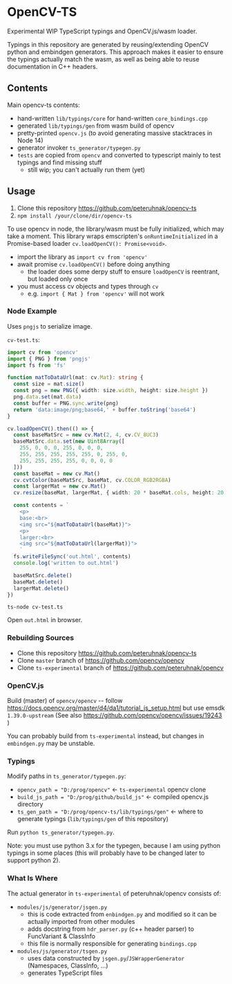 # OpenCV-TS

Experimental WIP TypeScript typings and OpenCV.js/wasm loader.

Typings in this repository are generated by reusing/extending OpenCV python and embindgen generators.
This approach makes it easier to ensure the typings actually match the wasm, as well as being able to reuse documentation in C++ headers.

## Contents

Main opencv-ts contents:

* hand-written `lib/typings/core` for hand-written `core_bindings.cpp`
* generated `lib/typings/gen` from wasm build of opencv
* pretty-printed `opencv.js` (to avoid generating massive stacktraces in Node 14)
* generator invoker `ts_generator/typegen.py`
* `tests` are copied from `opencv` and converted to typescript mainly to test typings and find missing stuff
  * still wip; you can't actually run them (yet)

## Usage

1. Clone this repository https://github.com/peteruhnak/opencv-ts
2. `npm install /your/clone/dir/opencv-ts`

To use opencv in node, the library/wasm must be fully initialized, which may take a moment.
This library wraps emscripten's `onRuntimeInitialized` in a Promise-based loader `cv.loadOpenCV(): Promise<void>`.

* import the library as `import cv from 'opencv'`
* await promise `cv.loadOpenCV()` before doing anything
  * the loader does some derpy stuff to ensure `loadOpenCV` is reentrant, but loaded only once
* you must access cv objects and types through `cv`
  * e.g. `import { Mat } from 'opencv'` will not work


### Node Example

Uses `pngjs` to serialize image.

`cv-test.ts`:

```typescript
import cv from 'opencv'
import { PNG } from 'pngjs'
import fs from 'fs'

function matToDataUrl(mat: cv.Mat): string {
  const size = mat.size()
  const png = new PNG({ width: size.width, height: size.height })
  png.data.set(mat.data)
  const buffer = PNG.sync.write(png)
  return 'data:image/png;base64,' + buffer.toString('base64')
}

cv.loadOpenCV().then(() => {
  const baseMatSrc = new cv.Mat(2, 4, cv.CV_8UC3)
  baseMatSrc.data.set(new Uint8Array([
    255, 0, 0, 0, 255, 0, 0, 0,
    255, 255, 255, 255, 255, 0, 255, 0,
    255, 255, 255, 255, 0, 0, 0, 0
  ]))
  const baseMat = new cv.Mat()
  cv.cvtColor(baseMatSrc, baseMat, cv.COLOR_RGB2RGBA)
  const largerMat = new cv.Mat()
  cv.resize(baseMat, largerMat, { width: 20 * baseMat.cols, height: 20 * baseMat.rows }, 0, 0, cv.INTER_NEAREST)

  const contents = `
    <p>
    base:<br>
    <img src="${matToDataUrl(baseMat)}">
    <p>
    larger:<br>
    <img src="${matToDataUrl(largerMat)}">
    `
  fs.writeFileSync('out.html', contents)
  console.log('written to out.html')

  baseMatSrc.delete()
  baseMat.delete()
  largerMat.delete()
})
```

```
ts-node cv-test.ts
```

Open `out.html` in browser.


### Rebuilding Sources

* Clone this repository https://github.com/peteruhnak/opencv-ts
* Clone `master` branch of https://github.com/opencv/opencv
* Clone `ts-experimental` branch of https://github.com/peteruhnak/opencv

### OpenCV.js

Build (master) of `opencv/opencv` -- follow https://docs.opencv.org/master/d4/da1/tutorial_js_setup.html but use emsdk `1.39.0-upstream` (See also https://github.com/opencv/opencv/issues/19243 )

You can probably build from `ts-experimental` instead, but changes in `embindgen.py` may be unstable.

### Typings

Modify paths in `ts_generator/typegen.py`:

* `opencv_path = "D:/prog/opencv"` <- `ts-experimental` opencv clone
* `build_js_path = "D:/prog/github/build_js"` <- compiled opencv.js directory
* `ts_gen_path = "D:/prog/opencv-ts/lib/typings/gen"` <- where to generate typings (`lib/typings/gen` of this repository)

Run `python ts_generator/typegen.py`.

Note: you must use python 3.x for the typegen, because I am using python typings in some places (this will probably have to be changed later to support python 2).

### What Is Where

The actual generator in `ts-experimental` of peteruhnak/opencv consists of:

* `modules/js/generator/jsgen.py`
  * this is code extracted from `enbindgen.py` and modified so it can be actually imported from other modules
  * adds docstring from `hdr_parser.py` (c++ header parser) to FuncVariant & ClassInfo
  * this file is normally responsible for generating `bindings.cpp`
* `modules/js/generator/tsgen.py`
  * uses data constructed by `jsgen.py`/`JSWrapperGenerator` (Namespaces, ClassInfo, ...)
  * generates TypeScript files